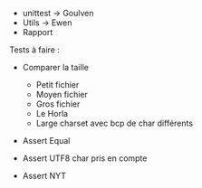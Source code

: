 - unittest -> Goulven
- Utils -> Ewen
- Rapport

Tests à faire :
- Comparer la taille
    - Petit fichier
    - Moyen fichier
    - Gros fichier
    - Le Horla
    - Large charset avec bcp de char différents

- Assert Equal

- Assert UTF8 char pris en compte

- Assert NYT